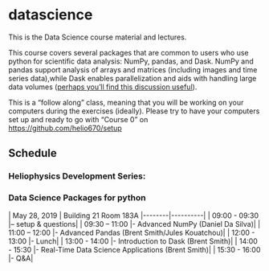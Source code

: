# datascience

This is the Data Science course material and lectures.

This course covers several packages that are common to users who use python for scientific data analysis:  NumPy, pandas, and Dask.  NumPy and pandas support analysis of arrays and matrices (including images and time series data),while Dask enables parallelization and aids with handling large data volumes ([perhaps you’ll find this discussion useful](https://towardsdatascience.com/why-every-data-scientist-should-use-dask-81b2b850e15b)).
 
This is a “follow along” class, meaning that you will be working on your computers during the exercises (ideally).  Please try to have your computers set up and ready to go with “Course 0” on https://github.com/helio670/setup

## Schedule

### Heliophysics Development Series:
### Data Science Packages for python
 
| May 28, 2019
| Building 21 Room 183A
|--------|----------|
| 09:00 - 09:30 |– setup & questions|
| 09:30 – 11:00 |- Advanced NumPy (Daniel Da Silva)|
| 11:00 – 12:00 |- Advanced Pandas (Brent Smith/Jules Kouatchou)|
| 12:00 - 13:00 |- Lunch|
| 13:00 - 14:00 |- Introduction to Dask (Brent Smith)|
| 14:00 - 15:30 |- Real-Time Data Science Applications (Brent Smith)|
| 15:30 - 16:00 |- Q&A|
